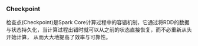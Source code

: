 ### Checkpoint

检查点(Checkpoint)是Spark Core计算过程中的容错机制，它通过将RDD的数据与状态持久化，当计算过程出错时就可以从之前的状态直接恢复，而不必重新从头开始计算，
从而大大地提高了效率与可靠性。